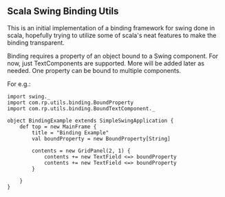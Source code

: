 Scala Swing Binding Utils
-------------------------

This is an initial implementation of a binding framework for swing done in scala, hopefully trying to utilize some of scala's neat features to make the binding transparent.

Binding requires a property of an object bound to a Swing component. For now, just TextComponents are supported. More will be added later as needed. One property can be bound to multiple components.

For e.g.:


	import swing._
	import com.rp.utils.binding.BoundProperty
	import com.rp.utils.binding.BoundTextComponent._
	
	object BindingExample extends SimpleSwingApplication {
	    def top = new MainFrame {
	        title = "Binding Example"
	        val boundProperty = new BoundProperty[String]
	        
	        contents = new GridPanel(2, 1) {
	        	contents += new TextField <=> boundProperty
	        	contents += new TextField <=> boundProperty
	        }
	        
	    }
	}
